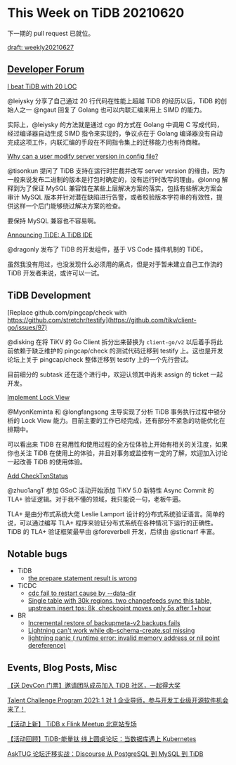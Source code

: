 # This Week on TiDB 20210620

下一期的 pull request 已就位。

[draft: weekly20210627](https://github.com/tisonkun/weekly/pull/4)

## [Developer Forum](http://internals.tidb.io/)

[I beat TiDB with 20 LOC](https://internals.tidb.io/t/topic/174)

@leiysky 分享了自己通过 20 行代码在性能上超越 TiDB 的经历以后，TiDB 的创始人之一 @ngaut 回复了 Golang 也可以内联汇编来用上 SIMD 的能力。

实际上，@leiysky 的方法就是通过 cgo 的方式在 Golang 中调用 C 写成代码，经过编译器自动生成 SIMD 指令来实现的，争议点在于 Golang 编译器没有自动完成这项工作，内联汇编的手段在不同指令集上的迁移能力也有待商榷。

[Why can a user modify server version in config file?](https://internals.tidb.io/t/topic/187)

@tisonkun 提问了 TiDB 支持在运行时拦截并改写 server version 的缘由，因为一般来说发布二进制的版本是打包时确定的，没有运行时改写的理由。@lonng 解释到为了保证 MySQL 兼容性在某些上层解决方案的落实，包括有些解决方案会审计 MySQL 版本并针对潜在缺陷进行告警，或者校验版本字符串的有效性，提供这样一个后门能够绕过解决方案的检查。

要保持 MySQL 兼容也不容易啊。

[Announcing TiDE: A TiDB IDE](https://internals.tidb.io/t/topic/183)

@dragonly 发布了 TiDB 的开发组件，基于 VS Code 插件机制的 TiDE。

虽然我没有用过，也没发现什么必须用的痛点，但是对于暂未建立自己工作流的 TiDB 开发者来说，或许可以一试。

## TiDB Development

[Replace github.com/pingcap/check with https://github.com/stretchr/testify](https://github.com/tikv/client-go/issues/97)

@disking 在将 TiKV 的 Go Client 拆分出来替换为 `client-go/v2` 以后着手将此前依赖于缺乏维护的 pingcap/check 的测试代码迁移到 testify 上。这也是开发论坛上关于 pingcap/check 整体迁移到 testify 上的一个先行尝试。

目前细分的 subtask 还在逐个进行中，欢迎认领其中尚未 assign 的 ticket 一起开发。

[Implement Lock View](https://github.com/pingcap/tidb/issues/24199)

@MyonKeminta 和 @longfangsong 主导实现了分析 TiDB 事务执行过程中锁分析的 Lock View 能力。目前主要的工作已经完成，还有部分不紧急的功能优化在排期中。

可以看出来 TiDB 在易用性和使用过程的全方位体验上开始有相关的关注度，如果你也关注 TiDB 在使用上的体验，并且对事务或监控有一定的了解，欢迎加入讨论一起改善 TiDB 的使用体验。

[Add CheckTxnStatus](https://github.com/pingcap/tla-plus/pull/36)

@zhuo1angT 参加 GSoC 活动开始添加 TiKV 5.0 新特性 Async Commit 的 TLA+ 验证逻辑。对于我不懂的领域，我只能说一句，老板牛逼。

TLA+ 是由分布式系统大佬 Leslie Lamport 设计的分布式系统验证语言。简单的说，可以通过编写 TLA+ 程序来验证分布式系统在各种情况下运行的正确性。TiDB 的 TLA+ 验证框架最早由 @foreverbell 开发，后续由 @sticnarf 丰富。

## Notable bugs

* TiDB
    * [the prepare statement result is wrong](https://github.com/pingcap/tidb/issues/25527)
* TiCDC
    * [cdc fail to restart cause by --data-dir](https://github.com/pingcap/ticdc/issues/2067)
    * [Single table with 30k regions, two changefeeds sync this table, upstream insert tps: 8k, checkpoint moves only 5s after 1+hour](https://github.com/pingcap/ticdc/issues/2055)
* BR
    * [Incremental restore of backupmeta-v2 backups fails](https://github.com/pingcap/br/issues/1222)
    * [Lightning can't work while db-schema-create.sql missing](https://github.com/pingcap/br/issues/1218)
    * [lightning panic ( runtime error: invalid memory address or nil point dereference)](https://github.com/pingcap/br/issues/1213)

## Events, Blog Posts, Misc

[【送 DevCon 门票】邀请团队成员加入 TiDB 社区，一起得大奖](https://asktug.com/t/topic/93487)

[Talent Challenge Program 2021: 1 对 1 企业导师，参与开发工业级开源软件机会来了！](https://asktug.com/t/topic/93743)

[【活动上新】 TiDB x Flink Meetup 北京站专场](https://asktug.com/t/topic/93683)

[【活动回顾】TiDB-能量钛 线上圆桌论坛：当数据库遇上 Kubernetes](https://asktug.com/t/topic/93417)

[AskTUG 论坛迁移实战：Discourse 从 PostgreSQL 到 MySQL 到 TiDB](https://asktug.com/t/topic/93923)
